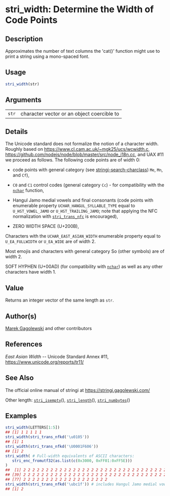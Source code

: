 # stri\_width: Determine the Width of Code Points

## Description

Approximates the number of text columns the \'cat()\' function might use to print a string using a mono-spaced font.

## Usage

```r
stri_width(str)
```

## Arguments

|       |                                            |
|-------|--------------------------------------------|
| `str` | character vector or an object coercible to |

## Details

The Unicode standard does not formalize the notion of a character width. Roughly based on <https://www.cl.cam.ac.uk/~mgk25/ucs/wcwidth.c>, <https://github.com/nodejs/node/blob/master/src/node_i18n.cc>, and UAX \#11 we proceed as follows. The following code points are of width 0:

-   code points with general category (see [stringi-search-charclass](https://stringi.gagolewski.com/rapi/stringi-search-charclass.html)) `Me`, `Mn`, and `Cf`),

-   `C0` and `C1` control codes (general category `Cc`) - for compatibility with the [`nchar`](https://stat.ethz.ch/R-manual/R-patched/library/base/html/nchar.html) function,

-   Hangul Jamo medial vowels and final consonants (code points with enumerable property `UCHAR_HANGUL_SYLLABLE_TYPE` equal to `U_HST_VOWEL_JAMO` or `U_HST_TRAILING_JAMO`; note that applying the NFC normalization with [`stri_trans_nfc`](https://stringi.gagolewski.com/rapi/stri_trans_nfc.html) is encouraged),

-   ZERO WIDTH SPACE (U+200B),

Characters with the `UCHAR_EAST_ASIAN_WIDTH` enumerable property equal to `U_EA_FULLWIDTH` or `U_EA_WIDE` are of width 2.

Most emojis and characters with general category So (other symbols) are of width 2.

SOFT HYPHEN (U+00AD) (for compatibility with [`nchar`](https://stat.ethz.ch/R-manual/R-patched/library/base/html/nchar.html)) as well as any other characters have width 1.

## Value

Returns an integer vector of the same length as `str`.

## Author(s)

[Marek Gagolewski](https://www.gagolewski.com/) and other contributors

## References

*East Asian Width* -- Unicode Standard Annex \#11, <https://www.unicode.org/reports/tr11/>

## See Also

The official online manual of <span class="pkg">stringi</span> at <https://stringi.gagolewski.com/>

Other length: [`stri_isempty`](https://stringi.gagolewski.com/rapi/stri_isempty.html)(), [`stri_length`](https://stringi.gagolewski.com/rapi/stri_length.html)(), [`stri_numbytes`](https://stringi.gagolewski.com/rapi/stri_numbytes.html)()

## Examples




```r
stri_width(LETTERS[1:5])
## [1] 1 1 1 1 1
stri_width(stri_trans_nfkd('\u0105'))
## [1] 1
stri_width(stri_trans_nfkd('\U0001F606'))
## [1] 2
stri_width( # Full-width equivalents of ASCII characters:
   stri_enc_fromutf32(as.list(c(0x3000, 0xFF01:0xFF5E)))
)
##  [1] 2 2 2 2 2 2 2 2 2 2 2 2 2 2 2 2 2 2 2 2 2 2 2 2 2 2 2 2 2 2 2 2 2 2 2 2 2 2
## [39] 2 2 2 2 2 2 2 2 2 2 2 2 2 2 2 2 2 2 2 2 2 2 2 2 2 2 2 2 2 2 2 2 2 2 2 2 2 2
## [77] 2 2 2 2 2 2 2 2 2 2 2 2 2 2 2 2 2 2 2
stri_width(stri_trans_nfkd('\ubc1f')) # includes Hangul Jamo medial vowels and final consonants
## [1] 2
```
